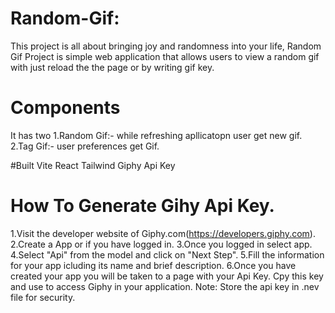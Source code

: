 # Random-Gif:
This project is all about bringing joy and randomness into your life,
Random Gif Project is simple web application that allows users to view a random gif with just reload the the page or by writing gif key.
             
# Components 
It has two 
1.Random Gif:- while refreshing apllicatopn  user get new gif. 
2.Tag Gif:- user preferences get Gif.

#Built
Vite React
Tailwind 
Giphy Api Key

# How To Generate Gihy Api Key. 
1.Visit the developer website of Giphy.com(https://developers.giphy.com).
2.Create a App or if you have logged in.
3.Once you logged in select app.
4.Select "Api" from the model and click on "Next Step".
5.Fill the information for your app icluding its name and brief description.
6.Once you have created your app you will be taken to a page with your Api Key. Cpy this key and use to access Giphy in your application.
Note: Store the api key in .nev file for security. 

